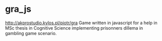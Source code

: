 # gra_js
http://akprostudio.kylos.pl/piotr/gra 
Game written in javascript for a help in MSc thesis in Cognitive Science implementing prisonners dillema in gambling game scenario.
